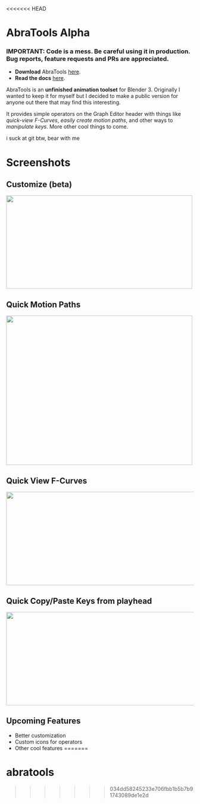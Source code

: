 <<<<<<< HEAD
# AbraTools Alpha
### IMPORTANT: **Code is a mess. Be careful using it in production. Bug reports, feature requests and PRs are appreciated.**

* **Download** AbraTools [here](https://github.com/abrasic/abratools/releases/download/alpha1/abraTools_a1.zip). 
* **Read the docs** [here](https://docs.abx.gg).


AbraTools is an **unfinished animation toolset** for Blender 3. Originally I wanted to keep it for myself but I decided to make a public version for anyone out there that may find this interesting.

It provides simple operators on the Graph Editor header with things like *quick-view F-Curves*, *easily create motion paths*, and other ways to *manipulate keys*. More other cool things to come.

i suck at git btw, bear with me

# Screenshots

## Customize (beta)
<img src="https://files.gitbook.com/v0/b/gitbook-x-prod.appspot.com/o/spaces%2FVEvUhh6zNMLIFbTZCBjF%2Fuploads%2F8rKr74y5l5ZlYnLvWrHH%2Fprefs.gif?alt=media&token=b22dbe78-ec6a-46fb-92fc-ae5c1e09628b" width="500" height="250">

## Quick Motion Paths
<img src="https://files.gitbook.com/v0/b/gitbook-x-prod.appspot.com/o/spaces%2FVEvUhh6zNMLIFbTZCBjF%2Fuploads%2FvrURxQWkUjFdbfxwMYoo%2Fpath.gif?alt=media" width="500" height="400">

## Quick View F-Curves
<img src="https://files.gitbook.com/v0/b/gitbook-x-prod.appspot.com/o/spaces%2FVEvUhh6zNMLIFbTZCBjF%2Fuploads%2F57nuejCqNxfkUNeP5f30%2Fquickview.gif?alt=media&token=56853fe4-036a-466a-abdf-62c61acdf5ed" width="800" height="250">

## Quick Copy/Paste Keys from playhead
<img src="https://files.gitbook.com/v0/b/gitbook-x-prod.appspot.com/o/spaces%2FVEvUhh6zNMLIFbTZCBjF%2Fuploads%2Fw5GeEF5F6UVhpbgZltG7%2Fcopypaste.gif?alt=media&token=29ddca14-d132-45f6-afed-754a54a8bf6f" width="800" height="250">

## Upcoming Features
* Better customization
* Custom icons for operators
* Other cool features
=======
# abratools
>>>>>>> 034dd58245233e706fbb1b5b7b91743089de1e2d
